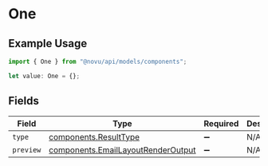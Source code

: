 # One

## Example Usage

```typescript
import { One } from "@novu/api/models/components";

let value: One = {};
```

## Fields

| Field                                                                                    | Type                                                                                     | Required                                                                                 | Description                                                                              |
| ---------------------------------------------------------------------------------------- | ---------------------------------------------------------------------------------------- | ---------------------------------------------------------------------------------------- | ---------------------------------------------------------------------------------------- |
| `type`                                                                                   | [components.ResultType](../../models/components/resulttype.md)                           | :heavy_minus_sign:                                                                       | N/A                                                                                      |
| `preview`                                                                                | [components.EmailLayoutRenderOutput](../../models/components/emaillayoutrenderoutput.md) | :heavy_minus_sign:                                                                       | N/A                                                                                      |